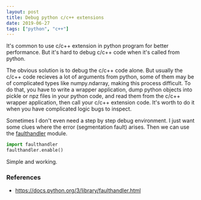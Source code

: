 ```yaml
---
layout: post
title: Debug python c/c++ extensions
date: 2019-06-27
tags: ["python", "c++"]
---
```


It's common to use c/c++ extension in python program for better performance. But it's hard to debug c/c++ code when it's called from python.

<!--more-->

The obvious solution is to debug the c/c++ code alone. But usually the c/c++ code recieves a lot of arguments from python, some of them may be of complicated types like numpy.ndarray, making this process difficult. To do that, you have to write a wrapper application, dump python objects into pickle or npz files in your python code, and read them from the c/c++ wrapper application, then call your c/c++ extension code. It's worth to do it when you have complicated logic bugs to inspect.

Sometimes I don't even need a step by step debug environment. I just want some clues where the error (segmentation fault) arises. Then we can use the [faulthandler](https://docs.python.org/3/library/faulthandler.html) module.

```python
import faulthandler
faulthandler.enable()
```

Simple and working.

### References

* <https://docs.python.org/3/library/faulthandler.html>
